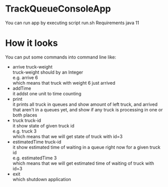 # TrackQueueConsoleApp
You can run app by executing script run.sh
Requirements java 11
# How it looks
You can put some commands into command line like:  
* arrive truck-weight  
  truck-weight should by an Integer  
  e.g. arrive 6  
  which means that truck with weight 6 just arrived  
* addTime  
  it addst one unit to time counting  
* print  
  it prints all truck in queues and show amount of left truck, and arrived that aren't in a queues yet, and show if any truck is processing in one or both places  
* truck truck-id  
  it show state of given truck id  
  e.g. truck 3  
  which means that we will get state of truck with id=3  
* estimatedTime truck-id  
  it show estimated time of waiting in a queue right now for a given truck id  
  e.g. estimatedTime 3  
  which means that we will get estimated time of waiting of truck with id=3  
* exit  
  which shutdown application  
